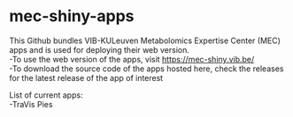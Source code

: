 # mec-shiny-apps

This Github bundles VIB-KULeuven Metabolomics Expertise Center (MEC) apps and is used for deploying their web version.  
-To use the web version of the apps, visit https://mec-shiny.vib.be/  
-To download the source code of the apps hosted here, check the releases for the latest release of the app of interest

List of current apps:  
-TraVis Pies
